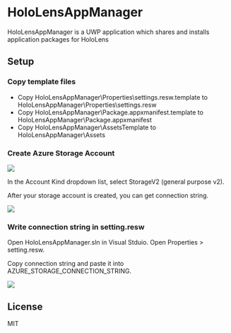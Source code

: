 # HoloLensAppManager
HoloLensAppManager is a UWP application which shares and installs application packages for HoloLens

## Setup
### Copy template files
- Copy HoloLensAppManager\Properties\settings.resw.template to HoloLensAppManager\Properties\settings.resw
- Copy HoloLensAppManager\Package.appxmanifest.template to HoloLensAppManager\Package.appxmanifest
- Copy HoloLensAppManager\AssetsTemplate to HoloLensAppManager\Assets

### Create Azure Storage Account
![](./README/2018-09-08-15-27-05.png)

In the Account Kind dropdown list, select StorageV2 (general purpose v2).

After your storage account is created, you can get connection string.

![](./README/2018-09-08-15-33-17.png)

### Write connection string in setting.resw
Open HoloLensAppManager.sln in Visual Stduio.
Open Properties > setting.resw.

Copy connection string and paste it into AZURE_STORAGE_CONNECTION_STRING.

![](./README/2018-09-08-15-51-30.png)

## License
MIT
